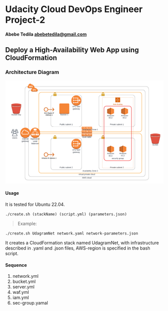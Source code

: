 # Udacity Cloud DevOps Engineer Project-2 

#### Abebe Tedila abebetedila@gmail.com


## Deploy a High-Availability Web App using CloudFormation

### Architecture Diagram

![Diagram](Udagram.png)

#### Usage

It is tested for Ubuntu 22.04.


```
./create.sh (stackName) (script.yml) (parameters.json)
```

> Example:

```
./create.sh UdagramNet network.yaml network-parameters.json
```

It creates a CloudFormation stack named UdagramNet, with infrastructure described in .yaml and .json files, AWS-region is specified in the bash script.

#### Sequence
1. network.yml
2. bucket.yml
3. server.yml
4. waf.yml
5. iam.yml
6. sec-group.yamal

